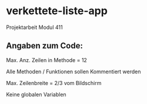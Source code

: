 # verkettete-liste-app
Projektarbeit Modul 411

## Angaben zum Code:
Max. Anz. Zeilen in Methode = 12

Alle Methoden / Funktionen sollen Kommentiert werden

Max. Zeilenbreite = 2/3 vom Bildschirm

Keine globalen Variablen

